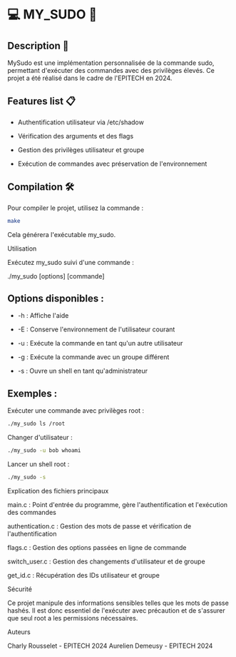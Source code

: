 # 💻 MY_SUDO 🐚

## Description 📝

MySudo est une implémentation personnalisée de la commande sudo, permettant d'exécuter des commandes avec des privilèges élevés. Ce projet a été réalisé dans le cadre de l'EPITECH en 2024.

## Features list 📋

- Authentification utilisateur via /etc/shadow

- Vérification des arguments et des flags

- Gestion des privilèges utilisateur et groupe

- Exécution de commandes avec préservation de l'environnement

## Compilation 🛠️

Pour compiler le projet, utilisez la commande :

```sh
make
```

Cela générera l'exécutable my_sudo.

Utilisation

Exécutez my_sudo suivi d'une commande :

./my_sudo [options] [commande]

## Options disponibles :

- -h : Affiche l'aide

- -E : Conserve l'environnement de l'utilisateur courant

- -u <utilisateur> : Exécute la commande en tant qu'un autre utilisateur

- -g <groupe> : Exécute la commande avec un groupe différent

- -s : Ouvre un shell en tant qu'administrateur

## Exemples :

Exécuter une commande avec privilèges root :

```sh
./my_sudo ls /root
```

Changer d'utilisateur :

```sh
./my_sudo -u bob whoami
```

Lancer un shell root :

```sh
./my_sudo -s
```

Explication des fichiers principaux

main.c : Point d'entrée du programme, gère l'authentification et l'exécution des commandes

authentication.c : Gestion des mots de passe et vérification de l'authentification

flags.c : Gestion des options passées en ligne de commande

switch_user.c : Gestion des changements d'utilisateur et de groupe

get_id.c : Récupération des IDs utilisateur et groupe

Sécurité

Ce projet manipule des informations sensibles telles que les mots de passe hashés. Il est donc essentiel de l'exécuter avec précaution et de s'assurer que seul root a les permissions nécessaires.

Auteurs

Charly Rousselet - EPITECH 2024
Aurelien Demeusy - EPITECH 2024
